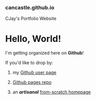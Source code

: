 ### cancastle.github.io
CJay's Portfolio Website

# Hello, World!

I'm getting organized here on **Github**!

If you'd like to drop by:  
  
  1. my [Github user page](https://github.com/cancastle/)

  1. [Github pages repo](https://github.com/cancastle/cancastle.github.io/)

  1. an **_artisanal_** [from-scratch homepage](http://cancastle.github.io)
